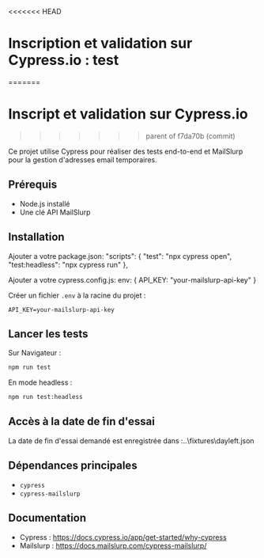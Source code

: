 
<<<<<<< HEAD
# Inscription et validation sur Cypress.io : test
=======
# Inscript et validation sur Cypress.io
>>>>>>> parent of f7da70b (commit)

Ce projet utilise Cypress pour réaliser des tests end-to-end et MailSlurp pour la gestion d'adresses email temporaires.

## Prérequis

- Node.js installé
- Une clé API MailSlurp

## Installation 

Ajouter a votre package.json:
"scripts": {
    "test": "npx cypress open",
    "test:headless": "npx cypress run"
  },

  Ajouter a votre cypress.config.js:
   env: {
      API_KEY: "your-mailslurp-api-key"
    }

Créer un fichier `.env` à la racine du projet :

```
API_KEY=your-mailslurp-api-key
```

## Lancer les tests

Sur Navigateur :

```bash
npm run test
```

En mode headless :

```bash
npm run test:headless
```
## Accès à la date de fin d'essai

La date de fin d'essai demandé est enregistrée dans :..\fixtures\dayleft.json

## Dépendances principales

- `cypress`
- `cypress-mailslurp`

## Documentation

- Cypress : https://docs.cypress.io/app/get-started/why-cypress
- Mailslurp : https://docs.mailslurp.com/cypress-mailslurp/